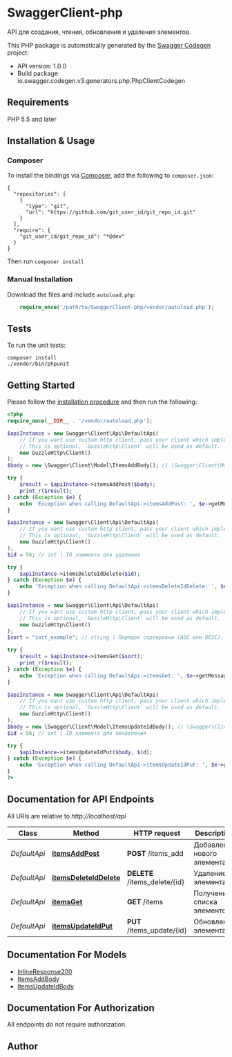 # SwaggerClient-php
API для создания, чтения, обновления и удаления элементов.

This PHP package is automatically generated by the [Swagger Codegen](https://github.com/swagger-api/swagger-codegen) project:

- API version: 1.0.0
- Build package: io.swagger.codegen.v3.generators.php.PhpClientCodegen

## Requirements

PHP 5.5 and later

## Installation & Usage
### Composer

To install the bindings via [Composer](http://getcomposer.org/), add the following to `composer.json`:

```
{
  "repositories": [
    {
      "type": "git",
      "url": "https://github.com/git_user_id/git_repo_id.git"
    }
  ],
  "require": {
    "git_user_id/git_repo_id": "*@dev"
  }
}
```

Then run `composer install`

### Manual Installation

Download the files and include `autoload.php`:

```php
    require_once('/path/to/SwaggerClient-php/vendor/autoload.php');
```

## Tests

To run the unit tests:

```
composer install
./vendor/bin/phpunit
```

## Getting Started

Please follow the [installation procedure](#installation--usage) and then run the following:

```php
<?php
require_once(__DIR__ . '/vendor/autoload.php');

$apiInstance = new Swagger\Client\Api\DefaultApi(
    // If you want use custom http client, pass your client which implements `GuzzleHttp\ClientInterface`.
    // This is optional, `GuzzleHttp\Client` will be used as default.
    new GuzzleHttp\Client()
);
$body = new \Swagger\Client\Model\ItemsAddBody(); // \Swagger\Client\Model\ItemsAddBody | 

try {
    $result = $apiInstance->itemsAddPost($body);
    print_r($result);
} catch (Exception $e) {
    echo 'Exception when calling DefaultApi->itemsAddPost: ', $e->getMessage(), PHP_EOL;
}

$apiInstance = new Swagger\Client\Api\DefaultApi(
    // If you want use custom http client, pass your client which implements `GuzzleHttp\ClientInterface`.
    // This is optional, `GuzzleHttp\Client` will be used as default.
    new GuzzleHttp\Client()
);
$id = 56; // int | ID элемента для удаления

try {
    $apiInstance->itemsDeleteIdDelete($id);
} catch (Exception $e) {
    echo 'Exception when calling DefaultApi->itemsDeleteIdDelete: ', $e->getMessage(), PHP_EOL;
}

$apiInstance = new Swagger\Client\Api\DefaultApi(
    // If you want use custom http client, pass your client which implements `GuzzleHttp\ClientInterface`.
    // This is optional, `GuzzleHttp\Client` will be used as default.
    new GuzzleHttp\Client()
);
$sort = "sort_example"; // string | Порядок сортировки (ASC или DESC).

try {
    $result = $apiInstance->itemsGet($sort);
    print_r($result);
} catch (Exception $e) {
    echo 'Exception when calling DefaultApi->itemsGet: ', $e->getMessage(), PHP_EOL;
}

$apiInstance = new Swagger\Client\Api\DefaultApi(
    // If you want use custom http client, pass your client which implements `GuzzleHttp\ClientInterface`.
    // This is optional, `GuzzleHttp\Client` will be used as default.
    new GuzzleHttp\Client()
);
$body = new \Swagger\Client\Model\ItemsUpdateIdBody(); // \Swagger\Client\Model\ItemsUpdateIdBody | 
$id = 56; // int | ID элемента для обновления

try {
    $apiInstance->itemsUpdateIdPut($body, $id);
} catch (Exception $e) {
    echo 'Exception when calling DefaultApi->itemsUpdateIdPut: ', $e->getMessage(), PHP_EOL;
}
?>
```

## Documentation for API Endpoints

All URIs are relative to *http://localhost/api*

Class | Method | HTTP request | Description
------------ | ------------- | ------------- | -------------
*DefaultApi* | [**itemsAddPost**](docs/Api/DefaultApi.md#itemsaddpost) | **POST** /items_add | Добавление нового элемента
*DefaultApi* | [**itemsDeleteIdDelete**](docs/Api/DefaultApi.md#itemsdeleteiddelete) | **DELETE** /items_delete/{id} | Удаление элемента
*DefaultApi* | [**itemsGet**](docs/Api/DefaultApi.md#itemsget) | **GET** /items | Получение списка элементов
*DefaultApi* | [**itemsUpdateIdPut**](docs/Api/DefaultApi.md#itemsupdateidput) | **PUT** /items_update/{id} | Обновление элемента

## Documentation For Models

 - [InlineResponse200](docs/Model/InlineResponse200.md)
 - [ItemsAddBody](docs/Model/ItemsAddBody.md)
 - [ItemsUpdateIdBody](docs/Model/ItemsUpdateIdBody.md)

## Documentation For Authorization

 All endpoints do not require authorization.


## Author



